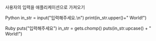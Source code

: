 사용자의 입력을 애플리케이션으로 가져오기

Python
in_str = input("입력해주세요.\n")
print(in_str.upper()+" World!")

Ruby
puts("입력해주세요")
in_str = gets.chomp()
puts(in_str.upcase() + " World!")
